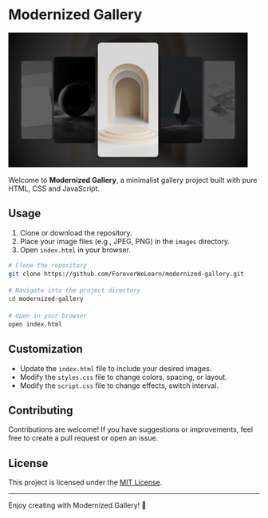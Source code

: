 # Modernized Gallery

<img src="./gallery-preview.jpg" alt="Modernized Gallery Preview" width="480"/>

Welcome to **Modernized Gallery**, a minimalist gallery project built with pure HTML, CSS and JavaScript.

## Usage

1. Clone or download the repository.
2. Place your image files (e.g., JPEG, PNG) in the `images` directory.
3. Open `index.html` in your browser.

```bash
# Clone the repository
git clone https://github.com/ForeverWeLearn/modernized-gallery.git

# Navigate into the project directory
cd modernized-gallery

# Open in your browser
open index.html
```

## Customization

- Update the `index.html` file to include your desired images.
- Modify the `styles.css` file to change colors, spacing, or layout.
- Modify the `script.css` file to change effects, switch interval.

## Contributing

Contributions are welcome! If you have suggestions or improvements, feel free to create a pull request or open an issue.

## License

This project is licensed under the [MIT License](./LICENSE).

---

Enjoy creating with Modernized Gallery! 🎨
